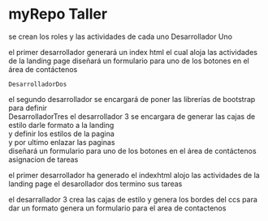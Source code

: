 # myRepo Taller

se  crean  los  roles y  las  actividades  de cada uno
   Desarrollador Uno
	
 el  primer  desarrollador  generará  un index  html  el cual  aloja  las actividades  de  la  landing page 
diseñará  un formulario para  uno  de  los botones  en el  área de contáctenos 
 
    DesarrolladorDos
el segundo desarrollador  se encargará de poner  las  librerías de bootstrap  para  definir  
    DesarrolladorTres
el desarrollador   3 se encargara  de   generar  las  cajas  de  estilo 
darle  formato a  la  landing  
y  definir  los estilos de  la  pagina  
y  por  ultimo enlazar  las  paginas  
diseñará  un formulario para  uno  de  los botones  en el  área de contáctenos 
asignacion de tareas 

el primer desarrollador ha generado el  indexhtml
alojo las actividades  de  la  landing page 
el desarollador dos  termino sus tareas  

el desarrallador 3 crea las cajas de estilo  y  genera los bordes del ccs  para dar  un formato 
genera  un formulario para  el area de contactenos  


